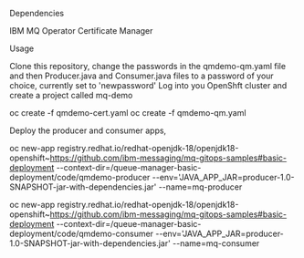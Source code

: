 Dependencies

IBM MQ Operator
Certificate Manager

Usage

Clone this repository, change the passwords in the qmdemo-qm.yaml file and then Producer.java and Consumer.java files to a password of your choice, currently set to 'newpassword'
Log into you OpenShft cluster and create a project called mq-demo

oc create -f qmdemo-cert.yaml
oc create -f qmdemo-qm.yaml

Deploy the producer and consumer apps,

oc new-app registry.redhat.io/redhat-openjdk-18/openjdk18-openshift~https://github.com/ibm-messaging/mq-gitops-samples#basic-deployment --context-dir=/queue-manager-basic-deployment/code/qmdemo-producer --env='JAVA_APP_JAR=producer-1.0-SNAPSHOT-jar-with-dependencies.jar' --name=mq-producer

oc new-app registry.redhat.io/redhat-openjdk-18/openjdk18-openshift~https://github.com/ibm-messaging/mq-gitops-samples#basic-deployment --context-dir=/queue-manager-basic-deployment/code/qmdemo-consumer --env='JAVA_APP_JAR=producer-1.0-SNAPSHOT-jar-with-dependencies.jar' --name=mq-consumer
